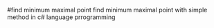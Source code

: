 #find minimum maximal point
find minimum maximal point with simple method in c# language prrogramming
